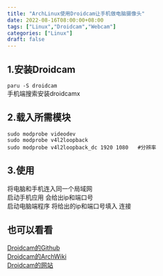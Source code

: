 ```yaml
---
title: "ArchLinux使用Droidcam让手机做电脑摄像头"
date: 2022-08-16T08:00:00+08:00
tags: ["Linux","Droidcam","Webcam"]
categories: ["Linux"]
draft: false
---
```


## 1.安装Droidcam

`paru -S droidcam`  
手机端搜索安装droidcamx

## 2.载入所需模块

```
sudo modprobe videodev
sudo modprobe v4l2loopback
sudo modprobe v4l2loopback_dc 1920 1080   #分辨率
```

## 3.使用

将电脑和手机连入同一个局域网  
启动手机应用 会给出ip和端口号  
启动电脑端程序 将给出的ip和端口号填入 连接

## 也可以看看

[Droidcam的Github](https://github.com/dev47apps/droidcam)  
[Droidcam的ArchWiki](https://wiki.archlinux.de/title/Droidcam)  
[Droidcam的网站](https://www.dev47apps.com/)